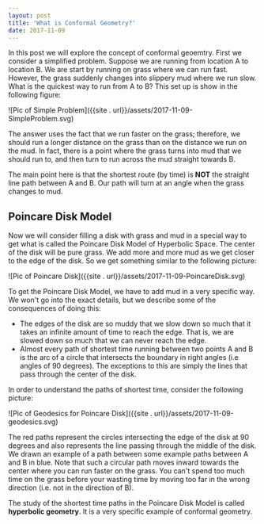 ```yaml
---
layout: post
title: 'What is Conformal Geometry?'
date: 2017-11-09
---
```


In this post we will explore the concept of conformal geoemtry. First we consider a simplified problem. Suppose we are running from location A to location B. We are start by running on grass where we can run fast. However, the grass suddenly changes into slippery mud where we run slow. What is the quickest way to run from A to B? This set up is show in the following figure:

![Pic of Simple Problem]({{site . url}}/assets/2017-11-09-SimpleProblem.svg) 

The answer uses the fact that we run faster on the grass; therefore, we should run a longer distance on the grass than on the distance we run on the mud. In fact, there is a point where the grass turns into mud that we should run to, and then turn to run across the mud straight towards B. 

The main point here is that the shortest route (by time) is **NOT** the straight line path between A and B. Our path will turn at an angle when the grass changes to mud.


## Poincare Disk Model

Now we will consider filling a disk with grass and mud in a special way to get what is called the Poincare Disk Model of Hyperbolic Space. The center of the disk will be pure grass. We add more and more mud as we get closer to the edge of the disk. So we get something similar to the following picture:

![Pic of Poincare Disk]({{site . url}}/assets/2017-11-09-PoincareDisk.svg)

To get the Poincare Disk Model, we have to add mud in a very specific way. We won't go into the exact details, but we describe some of the consequences of doing this:

* The edges of the disk are so muddy that we slow down so much that it takes an infinite amount of time to reach the edge. That is, we are slowed down so much that we can never reach the edge.
* Almost every path of shortest time running between two points A and B is the arc of a circle that intersects the boundary in right angles (i.e angles of 90 degrees). The exceptions to this are simply the lines that pass through the center of the disk. 

In order to understand the paths of shortest time, consider the following picture:

![Pic of Geodesics for Poincare Disk]({{site . url}}/assets/2017-11-09-geodesics.svg)

The red paths represent the circles intersecting the edge of the disk at 90 degrees and also represents the line passing through the middle of the disk. We drawn an example of a path between some example paths between A and B in blue. Note that such a circular path moves inward towards the center where you can run faster on the grass. You can't spend too much time on the grass before your wasting time by moving too far in the wrong direction (i.e. not in the direction of B). 

The study of the shortest time paths in the Poincare Disk Model is called **hyperbolic geometry**. It is a very specific example of conformal geometry.
